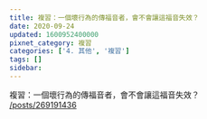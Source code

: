 ```yaml
---
title: 複習：一個壞行為的傳福音者，會不會讓這福音失效？
date: 2020-09-24
updated: 1600952400000
pixnet_category: 複習
categories: ['4. 其他', '複習']
tags: []
sidebar: 
---
```


<p>複習：一個壞行為的傳福音者，會不會讓這福音失效？<br/>
<a href="/posts/269191436" target="_blank">/posts/269191436</a></p>
<p> </p>
